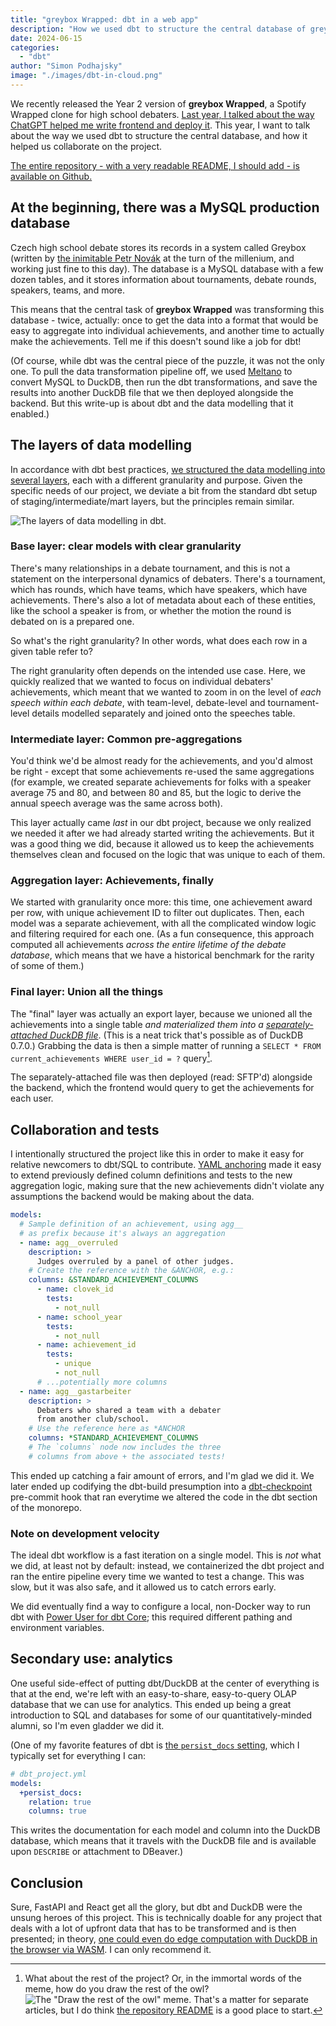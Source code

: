 ```yaml
---
title: "greybox Wrapped: dbt in a web app"
description: "How we used dbt to structure the central database of greybox Wrapped, a Spotify Wrapped clone for high school debaters."
date: 2024-06-15
categories:
  - "dbt"
author: "Simon Podhajsky"
image: "./images/dbt-in-cloud.png"
---
```


We recently released the Year 2 version of **greybox Wrapped**, a Spotify Wrapped clone for high school debaters. [Last year, I talked about the way ChatGPT helped me write frontend and deploy it](https://www.linkedin.com/pulse/chatgpt-makes-side-projects-easy-case-study-simon-podhajsky). This year, I want to talk about the way we used dbt to structure the central database, and how it helped us collaborate on the project.

[The entire repository - with a very readable README, I should add - is available on Github.](https://github.com/PiechZ/greybox_wrapped)

## At the beginning, there was a MySQL production database

Czech high school debate stores its records in a system called Greybox (written by [the inimitable Petr Novák](https://www.linkedin.com/in/9bcfd/) at the turn of the millenium, and working just fine to this day). The database is a MySQL database with a few dozen tables, and it stores information about tournaments, debate rounds, speakers, teams, and more.

This means that the central task of **greybox Wrapped** was transforming this database - twice, actually: once to get the data into a format that would be easy to aggregate into individual achievements, and another time to actually make the achievements. Tell me if this doesn't sound like a job for dbt!

(Of course, while dbt was the central piece of the puzzle, it was not the only one. To pull the data transformation pipeline off, we used [Meltano](https://docs.meltano.com) to convert MySQL to DuckDB, then run the dbt transformations, and save the results into another DuckDB file that we then deployed alongside the backend. But this write-up is about dbt and the data modelling that it enabled.)

## The layers of data modelling

In accordance with dbt best practices, [we structured the data modelling into several layers](https://docs.getdbt.com/best-practices/how-we-structure/1-guide-overview), each with a different granularity and purpose. Given the specific needs of our project, we deviate a bit from the standard dbt setup of staging/intermediate/mart layers, but the principles remain similar.

![The layers of data modelling in dbt.](./images/dbt-lineage.png)

### Base layer: clear models with clear granularity

There's many relationships in a debate tournament, and this is not a statement on the interpersonal dynamics of debaters. There's a tournament, which has rounds, which have teams, which have speakers, which have achievements. There's also a lot of metadata about each of these entities, like the school a speaker is from, or whether the motion the round is debated on is a prepared one.

So what's the right granularity? In other words, what does each row in a given table refer to?

The right granularity often depends on the intended use case. Here, we quickly realized that we wanted to focus on individual debaters' achievements, which meant that we wanted to zoom in on the level of _each speech within each debate_, with team-level, debate-level and tournament-level details modelled separately and joined onto the speeches table.

### Intermediate layer: Common pre-aggregations

You'd think we'd be almost ready for the achievements, and you'd almost be right - except that some achievements re-used the same aggregations (for example, we created separate achievements for folks with a speaker average 75 and 80, and between 80 and 85, but the logic to derive the annual speech average was the same across both).

This layer actually came _last_ in our dbt project, because we only realized we needed it after we had already started writing the achievements. But it was a good thing we did, because it allowed us to keep the achievements themselves clean and focused on the logic that was unique to each of them.

### Aggregation layer: Achievements, finally

We started with granularity once more: this time, one achievement award per row, with unique achievement ID to filter out duplicates. Then, each model was a separate achievement, with all the complicated window logic and filtering required for each one. (As a fun consequence, this approach computed all achievements _across the entire lifetime of the debate database_, which means that we have a historical benchmark for the rarity of some of them.)

### Final layer: Union all the things

The "final" layer was actually an export layer, because we unioned all the achievements into a single table _and materialized them into a [separately-attached DuckDB file](https://duckdb.org/docs/sql/statements/attach.html)_. (This is a neat trick that's possible as of DuckDB 0.7.0.) Grabbing the data is then a simple matter of running a `SELECT * FROM current_achievements WHERE user_id = ?` query[^1].

The separately-attached file was then deployed (read: SFTP'd) alongside the backend, which the frontend would query to get the achievements for each user.

## Collaboration and tests

I intentionally structured the project like this in order to make it easy for relative newcomers to dbt/SQL to contribute. [YAML anchoring](https://support.atlassian.com/bitbucket-cloud/docs/yaml-anchors/) made it easy to extend previously defined column definitions and tests to the new aggregation logic, making sure that the new achievements didn't violate any assumptions the backend would be making about the data.

```yaml
models:
  # Sample definition of an achievement, using agg__
  # as prefix because it's always an aggregation
  - name: agg__overruled
    description: >
      Judges overruled by a panel of other judges.
    # Create the reference with the &ANCHOR, e.g.:
    columns: &STANDARD_ACHIEVEMENT_COLUMNS
      - name: clovek_id
        tests:
          - not_null
      - name: school_year
        tests:
          - not_null
      - name: achievement_id
        tests:
          - unique
          - not_null
      # ...potentially more columns
  - name: agg__gastarbeiter
    description: >
      Debaters who shared a team with a debater
      from another club/school.
    # Use the reference here as *ANCHOR
    columns: *STANDARD_ACHIEVEMENT_COLUMNS
    # The `columns` node now includes the three
    # columns from above + the associated tests!
```

This ended up catching a fair amount of errors, and I'm glad we did it. We later ended up codifying the dbt-build presumption into a [dbt-checkpoint](https://github.com/dbt-checkpoint/dbt-checkpoint) pre-commit hook that ran everytime we altered the code in the dbt section of the monorepo.

### Note on development velocity

The ideal dbt workflow is a fast iteration on a single model. This is _not_ what we did, at least not by default: instead, we containerized the dbt project and ran the entire pipeline every time we wanted to test a change. This was slow, but it was also safe, and it allowed us to catch errors early.

We did eventually find a way to configure a local, non-Docker way to run dbt with [Power User for dbt Core](https://marketplace.visualstudio.com/items?itemName=innoverio.vscode-dbt-power-user); this required different pathing and environment variables.

## Secondary use: analytics

One useful side-effect of putting dbt/DuckDB at the center of everything is that at the end, we're left with an easy-to-share, easy-to-query OLAP database that we can use for analytics. This ended up being a great introduction to SQL and databases for some of our quantitatively-minded alumni, so I'm even gladder we did it.

(One of my favorite features of dbt is [the `persist_docs` setting](https://docs.getdbt.com/reference/resource-configs/persist_docs), which I typically set for everything I can:

```yaml
# dbt_project.yml
models:
  +persist_docs:
    relation: true
    columns: true
```

This writes the documentation for each model and column into the DuckDB database, which means that it travels with the DuckDB file and is available upon `DESCRIBE` or attachment to DBeaver.)

## Conclusion

Sure, FastAPI and React get all the glory, but dbt and DuckDB were the unsung heroes of this project. This is technically doable for any project that deals with a lot of upfront data that has to be transformed and is then presented; in theory, [one could even do edge computation with DuckDB in the browser via WASM](https://duckdb.org/2021/10/29/duckdb-wasm.html). I can only recommend it.

[^1]: What about the rest of the project? Or, in the immortal words of the meme, how do you draw the rest of the owl? ![The "Draw the rest of the owl" meme.](./images/dbt-rest-of-the-owl.webp) That's a matter for separate articles, but I do think [the repository README](https://github.com/PiechZ/greybox_wrapped) is a good place to start.

